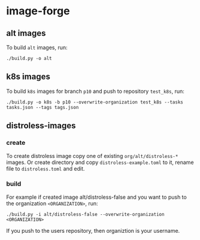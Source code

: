 # image-forge

## alt images
To build `alt` images, run:
```
./build.py -o alt
```

## k8s images
To build `k8s` images for branch `p10` and push to repository `test_k8s`, run:
```
./build.py -o k8s -b p10 --overwrite-organization test_k8s --tasks tasks.json --tags tags.json
```

## distroless-images
### create
To create distroless image copy one of existing `org/alt/distroless-*` images.
Or create directory and copy `distroless-example.toml` to it, rename file to
`distroless.toml` and edit.

### build
For example if created image alt/distroless-false and you want to push to
the organization `<ORGANIZATION>`, run:
```
./build.py -i alt/distroless-false --overwrite-organization <ORGANIZATION>
```
If you push to the users repository, then organiztion is your username.
